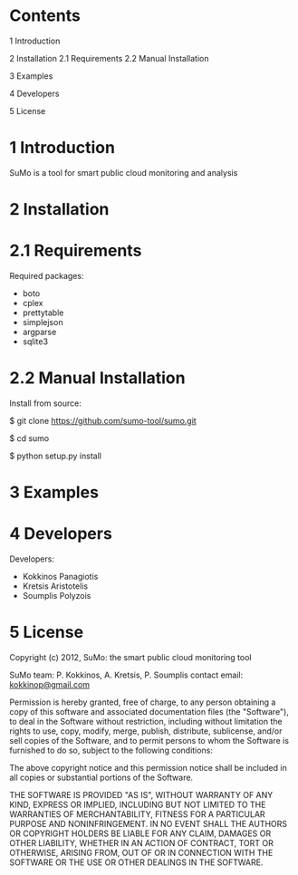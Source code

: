 
 Contents 
================

1 Introduction

2 Installation
2.1 Requirements
2.2 Manual Installation

3 Examples

4 Developers

5 License


1 Introduction 
=======================

SuMo is a tool for smart public cloud monitoring and analysis


2 Installation 
=========================

2.1 Requirements
=========================

Required packages:

- boto
- cplex
- prettytable
- simplejson
- argparse
- sqlite3


2.2 Manual Installation 
==========================

Install from source:

$ git clone https://github.com/sumo-tool/sumo.git

$ cd sumo

$ python setup.py install


3 Examples 
======================


4 Developers
=======================

Developers:
- Kokkinos Panagiotis
- Kretsis Aristotelis
- Soumplis Polyzois


5 License 
======================

 Copyright (c) 2012, SuMo: the smart public cloud monitoring tool

 SuMo team: P. Kokkinos, A. Kretsis, P. Soumplis 
 contact email: kokkinop@gmail.com

 Permission is hereby granted, free of charge, to any person obtaining
 a copy of this software and associated documentation files (the
 "Software"), to deal in the Software without restriction, including
 without limitation the rights to use, copy, modify, merge, publish,
 distribute, sublicense, and/or sell copies of the Software, and to
 permit persons to whom the Software is furnished to do so, subject to
 the following conditions:

 The above copyright notice and this permission notice shall be
 included in all copies or substantial portions of the Software.

 THE SOFTWARE IS PROVIDED "AS IS", WITHOUT WARRANTY OF ANY KIND,
 EXPRESS OR IMPLIED, INCLUDING BUT NOT LIMITED TO THE WARRANTIES OF
 MERCHANTABILITY, FITNESS FOR A PARTICULAR PURPOSE AND
 NONINFRINGEMENT. IN NO EVENT SHALL THE AUTHORS OR COPYRIGHT HOLDERS BE
 LIABLE FOR ANY CLAIM, DAMAGES OR OTHER LIABILITY, WHETHER IN AN ACTION
 OF CONTRACT, TORT OR OTHERWISE, ARISING FROM, OUT OF OR IN CONNECTION
 WITH THE SOFTWARE OR THE USE OR OTHER DEALINGS IN THE SOFTWARE.



